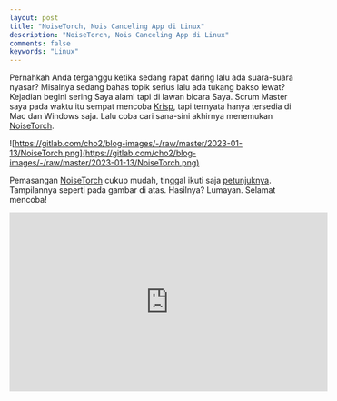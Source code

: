 ```yaml
---
layout: post
title: "NoiseTorch, Nois Canceling App di Linux"
description: "NoiseTorch, Nois Canceling App di Linux"
comments: false
keywords: "Linux"
---
```


Pernahkah Anda terganggu ketika sedang rapat daring lalu ada suara-suara nyasar? Misalnya sedang bahas topik serius lalu ada tukang bakso lewat? Kejadian begini sering Saya alami tapi di lawan bicara Saya. Scrum Master saya pada waktu itu sempat mencoba [Krisp](https://krisp.ai/), tapi ternyata hanya tersedia di Mac dan Windows saja. Lalu coba cari sana-sini akhirnya menemukan [NoiseTorch](https://github.com/noisetorch/NoiseTorch).

![https://gitlab.com/cho2/blog-images/-/raw/master/2023-01-13/NoiseTorch.png](https://gitlab.com/cho2/blog-images/-/raw/master/2023-01-13/NoiseTorch.png)

Pemasangan [NoiseTorch](https://github.com/noisetorch/NoiseTorch) cukup mudah, tinggal ikuti saja [petunjuknya](https://github.com/noisetorch/NoiseTorch#download--install). Tampilannya seperti pada gambar di atas. Hasilnya? Lumayan. Selamat mencoba!

<iframe width="560" height="315" src="https://www.youtube.com/embed/0qlIBAIcVCQ" title="YouTube video player" frameborder="0" allow="accelerometer; autoplay; clipboard-write; encrypted-media; gyroscope; picture-in-picture; web-share" allowfullscreen></iframe> 
